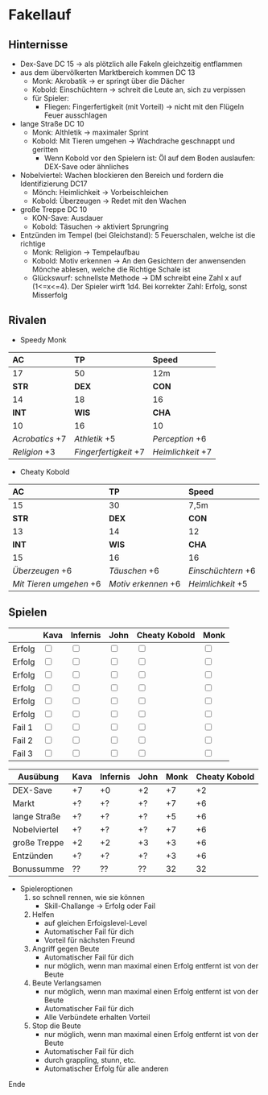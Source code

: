 # Fakellauf
## Hinternisse
- Dex-Save DC 15 -> als plötzlich alle Fakeln gleichzeitig entflammen
- aus dem übervölkerten Marktbereich kommen DC 13
	- Monk: Akrobatik -> er springt über die Dächer
	- Kobold: Einschüchtern -> schreit die Leute an, sich zu verpissen
	- für Spieler:
		- Fliegen: Fingerfertigkeit (mit Vorteil) -> nicht mit den Flügeln Feuer ausschlagen 
- lange Straße DC 10
	- Monk: Althletik -> maximaler Sprint
	- Kobold: Mit Tieren umgehen -> Wachdrache geschnappt und geritten
		- Wenn Kobold vor den Spielern ist: Öl auf dem Boden auslaufen: DEX-Save oder ähnliches
- Nobelviertel: Wachen blockieren den Bereich und fordern die Identifizierung DC17
	- Mönch: Heimlichkeit -> Vorbeischleichen
	- Kobold: Überzeugen -> Redet mit den Wachen
- große Treppe DC 10
	- KON-Save: Ausdauer
	- Kobold: Täsuchen -> aktiviert Sprungring
- Entzünden im Tempel (bei Gleichstand): 5 Feuerschalen, welche ist die richtige
	- Monk: Religion -> Tempelaufbau
	- Kobold: Motiv erkennen -> An den Gesichtern der anwensenden Mönche ablesen, welche die Richtige Schale ist
	- Glückswurf: schnellste Methode -> DM schreibt eine Zahl x auf (1<=x<=4). Der Spieler wirft 1d4. Bei korrekter Zahl: Erfolg, sonst Misserfolg

## Rivalen
- Speedy Monk

|AC|TP|Speed|
|:-|:-|:-|
|17|50|12m|
|**STR**|**DEX**|**CON**|
|14|18|16|
|**INT**|**WIS**|**CHA**|
|10|16|10|
|*Acrobatics* +7|*Athletik* +5|*Perception* +6|
|*Religion* +3|*Fingerfertigkeit* +7|*Heimlichkeit* +7|


- Cheaty Kobold

|AC|TP|Speed|
|:-|:-|:-|
|15|30|7,5m|
|**STR**|**DEX**|**CON**|
|13|14|12|
|**INT**|**WIS**|**CHA**|
|15|16|16|
|*Überzeugen* +6|*Täuschen* +6|*Einschüchtern* +6|
|*Mit Tieren umgehen* +6|*Motiv erkennen* +6|*Heimlichkeit* +5|

## Spielen

| |Kava|Infernis|John|Cheaty Kobold|Monk|
|-|-|-|-|-|-|
|Erfolg|<input type=checkbox>|<input type=checkbox>|<input type=checkbox>|<input type=checkbox>|<input type=checkbox>|
|Erfolg|<input type=checkbox>|<input type=checkbox>|<input type=checkbox>|<input type=checkbox>|<input type=checkbox>|
|Erfolg|<input type=checkbox>|<input type=checkbox>|<input type=checkbox>|<input type=checkbox>|<input type=checkbox>|
|Erfolg|<input type=checkbox>|<input type=checkbox>|<input type=checkbox>|<input type=checkbox>|<input type=checkbox>|
|Erfolg|<input type=checkbox>|<input type=checkbox>|<input type=checkbox>|<input type=checkbox>|<input type=checkbox>|
|Erfolg|<input type=checkbox>|<input type=checkbox>|<input type=checkbox>|<input type=checkbox>|<input type=checkbox>|
|Fail 1|<input type=checkbox>|<input type=checkbox>|<input type=checkbox>|<input type=checkbox>|<input type=checkbox>|
|Fail 2|<input type=checkbox>|<input type=checkbox>|<input type=checkbox>|<input type=checkbox>|<input type=checkbox>|
|Fail 3|<input type=checkbox>|<input type=checkbox>|<input type=checkbox>|<input type=checkbox>|<input type=checkbox>|

|Ausübung|Kava|Infernis|John|Monk|Cheaty Kobold|
|------------|--|--|--|--|--|
|DEX-Save    |+7|+0|+2|+7|+2|
|Markt       |+?|+?|+?|+7|+6|
|lange Straße|+?|+?|+?|+5|+6|
|Nobelviertel|+?|+?|+?|+7|+6|
|große Treppe|+2|+2|+3|+3|+6|
|Entzünden   |+?|+?|+?|+3|+6|
|Bonussumme  |??|??|??|32|32|

- Spieleroptionen
	1. so schnell rennen, wie sie können
		- Skill-Challange -> Erfolg oder Fail
	2. Helfen
		- auf gleichen Erfoigslevel-Level
		- Automatischer Fail für dich
		- Vorteil für nächsten Freund
	3. Angriff gegen Beute
		- Automatischer Fail für dich
		- nur möglich, wenn man maximal einen Erfolg entfernt ist von der Beute
	4. Beute Verlangsamen
		- nur möglich, wenn man maximal einen Erfolg entfernt ist von der Beute
		- Automatischer Fail für dich
		- Alle Verbündete erhalten Vorteil
	5. Stop die Beute
		- nur möglich, wenn man maximal einen Erfolg entfernt ist von der Beute
		- Automatischer Fail für dich
		- durch grappling, stunn, etc.
		- Automatischer Erfolg für alle anderen

Ende 